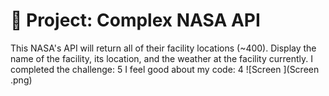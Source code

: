 # 🚀 Project: Complex NASA API

This NASA's API will return all of their facility locations (~400). Display the name of the facility, its location, and the weather at the facility currently. 
I completed the challenge: 5
I feel good about my code: 4
![Screen ](Screen .png)

